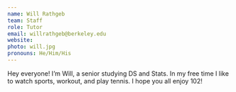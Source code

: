 ```yaml
---
name: Will Rathgeb
team: Staff
role: Tutor
email: willrathgeb@berkeley.edu
website:
photo: will.jpg
pronouns: He/Him/His
---
```


Hey everyone! I’m Will, a senior studying DS and Stats. In my free time I like to watch sports, workout, and play tennis. I hope you all enjoy 102!